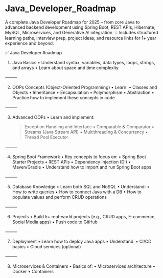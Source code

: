 # Java_Developer_Roadmap
A complete Java Developer Roadmap for 2025 – from core Java to advanced backend development using Spring Boot, REST APIs, Hibernate, MySQL, Microservices, and Generative AI integration. 💡 Includes structured learning paths, interview prep, project ideas, and resource links for 1+ year experience and beyond.


✅ Java Developer Roadmap

1. Java Basics
	•	Understand syntax, variables, data types, loops, strings, and arrays
	•	Learn about space and time complexity

⸻

2. OOPs Concepts (Object-Oriented Programming)
	•	Learn:
	•	Classes and Objects
	•	Inheritance
	•	Encapsulation
	•	Polymorphism
	•	Abstraction
	•	Practice how to implement these concepts in code

⸻

3. Advanced OOPs
	•	Learn and implement:
	> 	Exception Handling and Interface
	•	Comparable & Comparator
	•	Streams (Java Stream API)
	•	Multithreading & Concurrency
	•	Thread Pool Executor

⸻

4. Spring Boot Framework
	•	Key concepts to focus on:
	•	Spring Boot Starter Projects
	•	REST APIs
	•	Dependency Injection (DI)
	•	Maven/Gradle
	•	Understand how to import and run Spring Boot apps

⸻

5. Database Knowledge
	•	Learn both SQL and NoSQL
	•	Understand:
	•	How to write queries
	•	How to connect Java with a DB
	•	How to populate values and perform CRUD operations

⸻

6. Projects
	•	Build 5+ real-world projects (e.g., CRUD apps, E-commerce, Social Media apps)
	•	Push code to GitHub

⸻

7. Deployment
	•	Learn how to deploy Java apps
	•	Understand:
	•	CI/CD basics
	•	Cloud services (optional)

⸻

8. Microservices & Containers
	•	Basics of:
	•	Microservices architecture
	•	Docker
	•	Containers
